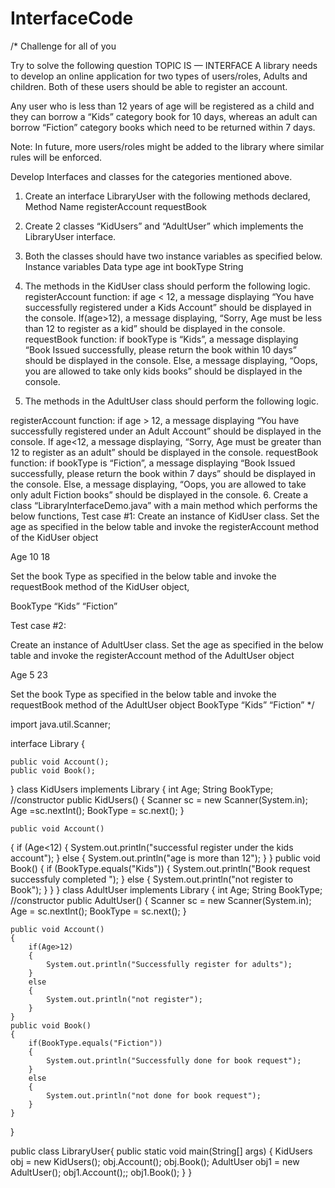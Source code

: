 # InterfaceCode
/*
Challenge for all of you

Try to solve the following question
TOPIC IS — INTERFACE
  A library needs to develop an online application for two types of users/roles, Adults and children.
  Both of these users should be able to register an account.

Any user who is less than 12 years of age will be registered as a child and they can borrow a “Kids” category book for 10 days,
 whereas an adult can borrow “Fiction” category books which need to be returned within 7 days.

Note: In future, more users/roles might be added to the library where similar rules will be enforced.

Develop Interfaces and classes for the categories mentioned above.
1. Create an interface LibraryUser with the following methods declared,
Method Name
registerAccount
requestBook
2. Create 2 classes “KidUsers” and “AdultUser” which implements the LibraryUser interface.

3.  Both the classes should have two instance variables as specified below.
Instance variables  Data type
age int
bookType String



4. The methods in the KidUser class should perform the following logic.
registerAccount function:
if age < 12, a message displaying “You have successfully registered under a Kids Account” should be displayed in the console.
If(age>12), a message displaying, “Sorry, Age must be less than 12 to register as a kid” should be displayed in the console.
requestBook function:
if bookType is “Kids”, a message displaying “Book Issued successfully, please return the book within 10 days” should be displayed in the console.
Else, a message displaying, “Oops, you are allowed to take only kids books” should be displayed in the console.
5. The methods in the AdultUser class should perform the following logic.

registerAccount  function:
if age > 12, a message displaying “You have successfully registered under an Adult Account” should be displayed in the console.
If age<12, a message displaying, “Sorry, Age must be greater than 12 to register as an adult” should be displayed in the console.
requestBook function:
if bookType is “Fiction”, a message displaying “Book Issued successfully, please return the book within 7 days” should be displayed in the console.
Else, a message displaying, “Oops, you are allowed to take only adult Fiction books” should be displayed in the console.
6. Create a class “LibraryInterfaceDemo.java” with a main method which performs the below functions,
Test case #1:
Create an instance of KidUser class.
Set the age as specified in the below table and invoke the registerAccount method  of the  KidUser object

Age
10
18

Set the book Type as specified in the below table and invoke the requestBook method of the KidUser object,

BookType
“Kids”
“Fiction”

Test case #2:

Create an instance of AdultUser class.
Set the age as specified in the below table and invoke the registerAccount method of the AdultUser object

Age
5
23

Set the book Type as specified in the below table and invoke the requestBook method of the  AdultUser  object
BookType
“Kids”
“Fiction”
 */

import java.util.Scanner;

 interface Library {

    public void Account();
    public void Book();

}
 class KidUsers implements Library
{
    int Age;
    String BookType;
    //constructor
    public KidUsers()
    {   Scanner sc = new Scanner(System.in);
        Age =sc.nextInt();
        BookType = sc.next();
    }

    public void Account()
   {
       if (Age<12)
       {
           System.out.println("successful register under the kids account");
       }
       else
       {
           System.out.println("age is more than 12");
       }
   }
   public void Book()
   {
       if (BookType.equals("Kids"))
       {
           System.out.println("Book request successfuly completed ");
       }
       else
       {
           System.out.println("not register to Book");
       }
   }
}
class AdultUser implements Library
{
     int Age;
     String BookType;
    //constructor
    public AdultUser()
    {
        Scanner sc = new Scanner(System.in);
        Age = sc.nextInt();
        BookType = sc.next();
    }

    public void Account()
    {
        if(Age>12)
        {
            System.out.println("Successfully register for adults");
        }
        else
        {
            System.out.println("not register");
        }
    }
    public void Book()
    {
        if(BookType.equals("Fiction"))
        {
            System.out.println("Successfully done for book request");
        }
        else
        {
            System.out.println("not done for book request");
        }
    }
}

public class LibraryUser{
    public static void main(String[] args)
    {
       KidUsers obj = new KidUsers();
       obj.Account();
       obj.Book();
       AdultUser obj1 = new AdultUser();
       obj1.Account();;
       obj1.Book();
    }
}
